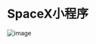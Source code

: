 # SpaceX小程序
![image](https://github.com/xinag1/SpaceX/blob/main/%E5%B0%8F%E7%A8%8B%E5%BA%8F%E7%A0%81.jpg)
